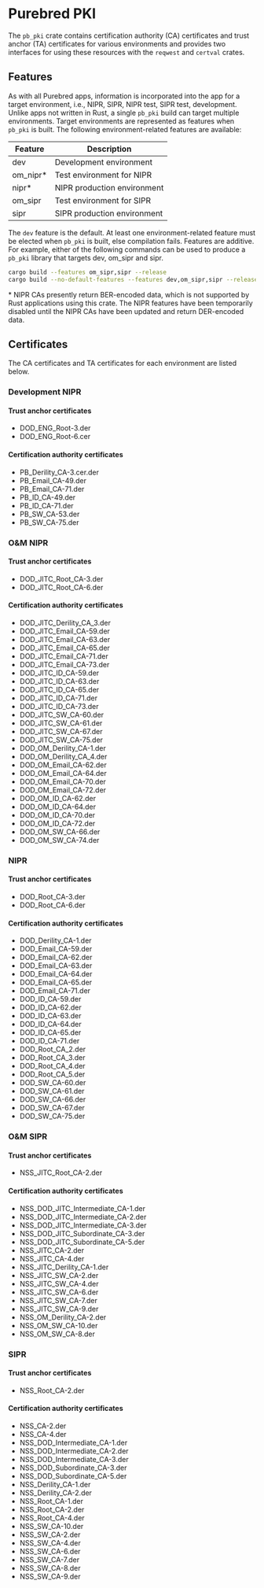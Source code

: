 # Purebred PKI

The `pb_pki` crate contains certification authority (CA) certificates and trust anchor (TA) certificates for various
environments and provides two interfaces for using these resources with the `reqwest` and `certval` crates.

## Features

As with all Purebred apps, information is incorporated into the app for a target environment, i.e., NIPR, SIPR, NIPR test, SIPR test, development.
Unlike apps not written in Rust, a single `pb_pki` build can target multiple environments. Target environments are represented as features
when `pb_pki` is built. The following environment-related features are available:

| Feature  | Description                 |
|----------|-----------------------------|
| dev      | Development environment     |
| om_nipr* | Test environment for NIPR   |
| nipr*    | NIPR production environment |
| om_sipr  | Test environment for SIPR   |
| sipr     | SIPR production environment |

The `dev` feature is the default. At least one environment-related feature must be elected when `pb_pki` is built, else compilation fails.
Features are additive. For example, either of the following commands can be used to produce a `pb_pki` library that targets dev, om_sipr and sipr.
```bash
cargo build --features om_sipr,sipr --release
cargo build --no-default-features --features dev,om_sipr,sipr --release
```
\* NIPR CAs presently return BER-encoded data, which is not supported by Rust applications using this crate. The NIPR features
have been temporarily disabled until the NIPR CAs have been updated and return DER-encoded data.

## Certificates
The CA certificates and TA certificates for each environment are listed below.

### Development NIPR
#### Trust anchor certificates
* DOD_ENG_Root-3.der
* DOD_ENG_Root-6.cer

#### Certification authority certificates
* PB_Derility_CA-3.cer.der
* PB_Email_CA-49.der
* PB_Email_CA-71.der
* PB_ID_CA-49.der
* PB_ID_CA-71.der
* PB_SW_CA-53.der
* PB_SW_CA-75.der

### O&M NIPR
#### Trust anchor certificates
* DOD_JITC_Root_CA-3.der
* DOD_JITC_Root_CA-6.der

#### Certification authority certificates
* DOD_JITC_Derility_CA_3.der
* DOD_JITC_Email_CA-59.der
* DOD_JITC_Email_CA-63.der
* DOD_JITC_Email_CA-65.der
* DOD_JITC_Email_CA-71.der
* DOD_JITC_Email_CA-73.der
* DOD_JITC_ID_CA-59.der
* DOD_JITC_ID_CA-63.der
* DOD_JITC_ID_CA-65.der
* DOD_JITC_ID_CA-71.der
* DOD_JITC_ID_CA-73.der
* DOD_JITC_SW_CA-60.der
* DOD_JITC_SW_CA-61.der
* DOD_JITC_SW_CA-67.der
* DOD_JITC_SW_CA-75.der
* DOD_OM_Derility_CA-1.der
* DOD_OM_Derility_CA_4.der
* DOD_OM_Email_CA-62.der
* DOD_OM_Email_CA-64.der
* DOD_OM_Email_CA-70.der
* DOD_OM_Email_CA-72.der
* DOD_OM_ID_CA-62.der
* DOD_OM_ID_CA-64.der
* DOD_OM_ID_CA-70.der
* DOD_OM_ID_CA-72.der
* DOD_OM_SW_CA-66.der
* DOD_OM_SW_CA-74.der

### NIPR
#### Trust anchor certificates
* DOD_Root_CA-3.der
* DOD_Root_CA-6.der

#### Certification authority certificates
* DOD_Derility_CA-1.der
* DOD_Email_CA-59.der
* DOD_Email_CA-62.der
* DOD_Email_CA-63.der
* DOD_Email_CA-64.der
* DOD_Email_CA-65.der
* DOD_Email_CA-71.der
* DOD_ID_CA-59.der
* DOD_ID_CA-62.der
* DOD_ID_CA-63.der
* DOD_ID_CA-64.der
* DOD_ID_CA-65.der
* DOD_ID_CA-71.der
* DOD_Root_CA_2.der
* DOD_Root_CA_3.der
* DOD_Root_CA_4.der
* DOD_Root_CA_5.der
* DOD_SW_CA-60.der
* DOD_SW_CA-61.der
* DOD_SW_CA-66.der
* DOD_SW_CA-67.der
* DOD_SW_CA-75.der

### O&M SIPR
#### Trust anchor certificates
* NSS_JITC_Root_CA-2.der

#### Certification authority certificates
* NSS_DOD_JITC_Intermediate_CA-1.der
* NSS_DOD_JITC_Intermediate_CA-2.der
* NSS_DOD_JITC_Intermediate_CA-3.der
* NSS_DOD_JITC_Subordinate_CA-3.der
* NSS_DOD_JITC_Subordinate_CA-5.der
* NSS_JITC_CA-2.der
* NSS_JITC_CA-4.der
* NSS_JITC_Derility_CA-1.der
* NSS_JITC_SW_CA-2.der
* NSS_JITC_SW_CA-4.der
* NSS_JITC_SW_CA-6.der
* NSS_JITC_SW_CA-7.der
* NSS_JITC_SW_CA-9.der
* NSS_OM_Derility_CA-2.der
* NSS_OM_SW_CA-10.der
* NSS_OM_SW_CA-8.der

### SIPR
#### Trust anchor certificates
* NSS_Root_CA-2.der

#### Certification authority certificates
* NSS_CA-2.der
* NSS_CA-4.der
* NSS_DOD_Intermediate_CA-1.der
* NSS_DOD_Intermediate_CA-2.der
* NSS_DOD_Intermediate_CA-3.der
* NSS_DOD_Subordinate_CA-3.der
* NSS_DOD_Subordinate_CA-5.der
* NSS_Derility_CA-1.der
* NSS_Derility_CA-2.der
* NSS_Root_CA-1.der
* NSS_Root_CA-2.der
* NSS_Root_CA-4.der
* NSS_SW_CA-10.der
* NSS_SW_CA-2.der
* NSS_SW_CA-4.der
* NSS_SW_CA-6.der
* NSS_SW_CA-7.der
* NSS_SW_CA-8.der
* NSS_SW_CA-9.der

